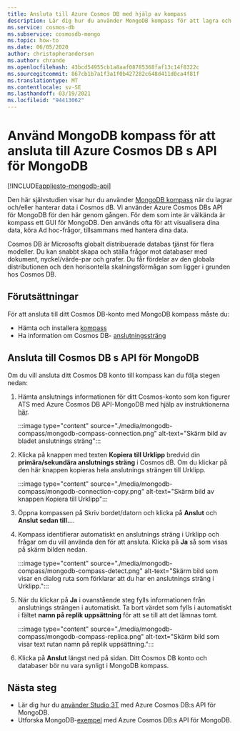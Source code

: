 ```yaml
---
title: Ansluta till Azure Cosmos DB med hjälp av kompass
description: Lär dig hur du använder MongoDB kompass för att lagra och hantera data i Azure Cosmos DB.
ms.service: cosmos-db
ms.subservice: cosmosdb-mongo
ms.topic: how-to
ms.date: 06/05/2020
author: christopheranderson
ms.author: chrande
ms.openlocfilehash: 43bcd54955cb1a8aaf08785368faf13c14f8322c
ms.sourcegitcommit: 867cb1b7a1f3a1f0b427282c648d411d0ca4f81f
ms.translationtype: MT
ms.contentlocale: sv-SE
ms.lasthandoff: 03/19/2021
ms.locfileid: "94413062"
---
```

# <a name="use-mongodb-compass-to-connect-to-azure-cosmos-dbs-api-for-mongodb"></a>Använd MongoDB kompass för att ansluta till Azure Cosmos DB s API för MongoDB
[!INCLUDE[appliesto-mongodb-api](includes/appliesto-mongodb-api.md)]

Den här självstudien visar hur du använder [MongoDB kompass](https://www.mongodb.com/products/compass) när du lagrar och/eller hanterar data i Cosmos dB. Vi använder Azure Cosmos DBs API för MongoDB för den här genom gången. För dem som inte är välkända är kompass ett GUI för MongoDB. Den används ofta för att visualisera dina data, köra Ad hoc-frågor, tillsammans med hantera dina data.

Cosmos DB är Microsofts globalt distribuerade databas tjänst för flera modeller. Du kan snabbt skapa och ställa frågor mot databaser med dokument, nyckel/värde-par och grafer. Du får fördelar av den globala distributionen och den horisontella skalningsförmågan som ligger i grunden hos Cosmos DB.

## <a name="pre-requisites"></a>Förutsättningar

För att ansluta till ditt Cosmos DB-konto med MongoDB kompass måste du:

* Hämta och installera [kompass](https://www.mongodb.com/download-center/compass?jmp=hero)
* Ha information om Cosmos DB- [anslutningssträng](connect-mongodb-account.md)

## <a name="connect-to-cosmos-dbs-api-for-mongodb"></a>Ansluta till Cosmos DB s API för MongoDB

Om du vill ansluta ditt Cosmos DB konto till kompass kan du följa stegen nedan:

1. Hämta anslutnings informationen för ditt Cosmos-konto som kon figurer ATS med Azure Cosmos DB API-MongoDB med hjälp av instruktionerna [här](connect-mongodb-account.md).

    :::image type="content" source="./media/mongodb-compass/mongodb-compass-connection.png" alt-text="Skärm bild av bladet anslutnings sträng":::

2. Klicka på knappen med texten **Kopiera till Urklipp** bredvid din **primära/sekundära anslutnings sträng** i Cosmos dB. Om du klickar på den här knappen kopieras hela anslutnings strängen till Urklipp.

    :::image type="content" source="./media/mongodb-compass/mongodb-connection-copy.png" alt-text="Skärm bild av knappen Kopiera till Urklipp":::

3. Öppna kompassen på Skriv bordet/datorn och klicka på **Anslut** och **Anslut sedan till.**...

4. Kompass identifierar automatiskt en anslutnings sträng i Urklipp och frågar om du vill använda den för att ansluta. Klicka på **Ja** så som visas på skärm bilden nedan.

    :::image type="content" source="./media/mongodb-compass/mongodb-compass-detect.png" alt-text="Skärm bild som visar en dialog ruta som förklarar att du har en anslutnings sträng i Urklipp.":::

5. När du klickar på **Ja** i ovanstående steg fylls informationen från anslutnings strängen i automatiskt. Ta bort värdet som fylls i automatiskt i fältet **namn på replik uppsättning** för att se till att det lämnas tomt.

    :::image type="content" source="./media/mongodb-compass/mongodb-compass-replica.png" alt-text="Skärm bild som visar text rutan namn på replik uppsättning.":::

6. Klicka på **Anslut** längst ned på sidan. Ditt Cosmos DB konto och databaser bör nu vara synligt i MongoDB kompass.

## <a name="next-steps"></a>Nästa steg

- Lär dig hur du [använder Studio 3T](mongodb-mongochef.md) med Azure Cosmos DB:s API för MongoDB.
- Utforska MongoDB-[exempel](mongodb-samples.md) med Azure Cosmos DB:s API för MongoDB.
